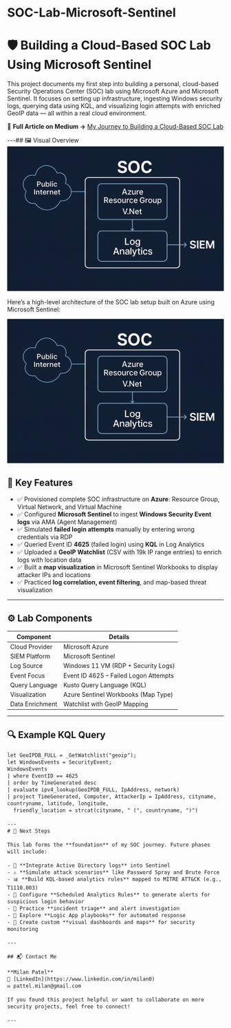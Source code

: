 # SOC-Lab-Microsoft-Sentinel

# 🛡️ Building a Cloud-Based SOC Lab Using Microsoft Sentinel

This project documents my first step into building a personal, cloud-based Security Operations Center (SOC) lab using Microsoft Azure and Microsoft Sentinel. It focuses on setting up infrastructure, ingesting Windows security logs, querying data using KQL, and visualizing login attempts with enriched GeoIP data — all within a real cloud environment.

📖 **Full Article on Medium →** [My Journey to Building a Cloud-Based SOC Lab](https://medium.com/@pattel.milan/my-journey-to-building-a-cloud-based-soc-lab-at-home-using-microsoft-sentinel-40d257d593f7)

---## 🖼️ Visual Overview
![SOC Map view](./soc.png)

Here’s a high-level architecture of the SOC lab setup built on Azure using Microsoft Sentinel:

![SOC Lab Architecture](./soc.png)


## 🧩 Key Features

- ✅ Provisioned complete SOC infrastructure on **Azure**: Resource Group, Virtual Network, and Virtual Machine  
- ✅ Configured **Microsoft Sentinel** to ingest **Windows Security Event logs** via AMA (Agent Management)  
- ✅ Simulated **failed login attempts** manually by entering wrong credentials via RDP  
- ✅ Queried Event ID **4625** (failed login) using **KQL** in Log Analytics  
- ✅ Uploaded a **GeoIP Watchlist** (CSV with 19k IP range entries) to enrich logs with location data  
- ✅ Built a **map visualization** in Microsoft Sentinel Workbooks to display attacker IPs and locations  
- ✅ Practiced **log correlation, event filtering**, and map-based threat visualization

---

## ⚙️ Lab Components

| Component            | Details                                 |
|----------------------|------------------------------------------|
| Cloud Provider       | Microsoft Azure                         |
| SIEM Platform        | Microsoft Sentinel                      |
| Log Source           | Windows 11 VM (RDP + Security Logs)     |
| Event Focus          | Event ID 4625 – Failed Logon Attempts   |
| Query Language       | Kusto Query Language (KQL)              |
| Visualization        | Azure Sentinel Workbooks (Map Type)     |
| Data Enrichment      | Watchlist with GeoIP Mapping            |

---

## 🔍 Example KQL Query

```kql
let GeoIPDB_FULL = _GetWatchlist("geoip");
let WindowsEvents = SecurityEvent;
WindowsEvents
| where EventID == 4625
| order by TimeGenerated desc
| evaluate ipv4_lookup(GeoIPDB_FULL, IpAddress, network)
| project TimeGenerated, Computer, AttackerIp = IpAddress, cityname, countryname, latitude, longitude, 
  friendly_location = strcat(cityname, " (", countryname, ")")

---
# 🚀 Next Steps

This lab forms the **foundation** of my SOC journey. Future phases will include:

- 🔐 **Integrate Active Directory logs** into Sentinel  
- ⚠️ **Simulate attack scenarios** like Password Spray and Brute Force  
- 📊 **Build KQL-based analytics rules** mapped to MITRE ATT&CK (e.g., T1110.003)  
- 🔔 Configure **Scheduled Analytics Rules** to generate alerts for suspicious login behavior  
- 🧠 Practice **incident triage** and alert investigation  
- 🤖 Explore **Logic App playbooks** for automated response  
- 📍 Create custom **visual dashboards and maps** for security monitoring

---

## 📬 Contact Me

**Milan Patel**  
🔗 [LinkedIn](https://www.linkedin.com/in/milan0)  
✉️ pattel.milan@gmail.com  

If you found this project helpful or want to collaborate on more security projects, feel free to connect!

---
